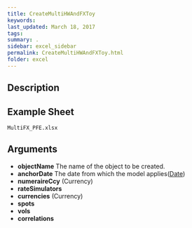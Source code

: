 ```yaml
---
title: CreateMultiHWAndFXToy
keywords:
last_updated: March 18, 2017
tags:
summary: .
sidebar: excel_sidebar
permalink: CreateMultiHWAndFXToy.html
folder: excel
---
```


## Description


<!--HUMAN EDIT START-->

<!--## Details-->

<!--HUMAN EDIT END-->

## Example Sheet

    MultiFX_PFE.xlsx

## Arguments

* **objectName** The name of the object to be created.
* **anchorDate** The date from which the model applies([Date](Date.html))
* **numeraireCcy** (Currency)
* **rateSimulators** 
* **currencies** (Currency)
* **spots** 
* **vols** 
* **correlations** 

<!--HUMAN EDIT START-->

<!--## Validation-->

<!--HUMAN EDIT END-->

